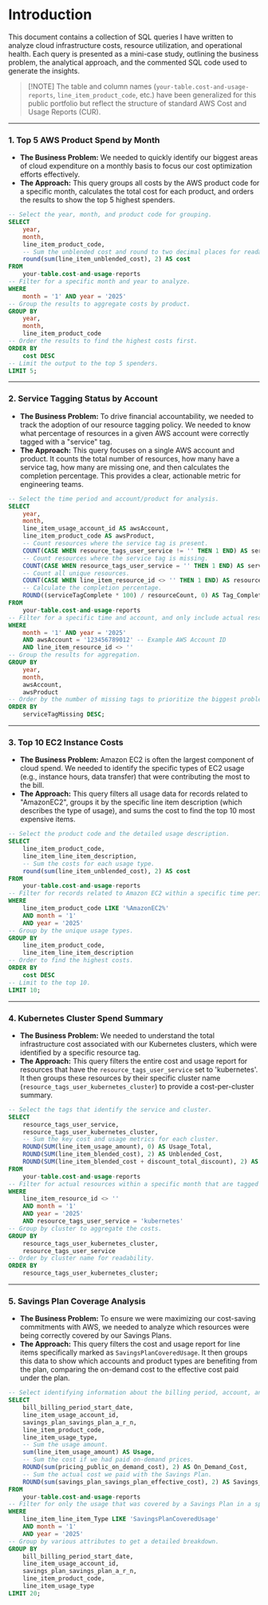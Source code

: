 # Introduction

This document contains a collection of SQL queries I have written to analyze cloud infrastructure costs, resource utilization, and operational health. Each query is presented as a mini-case study, outlining the business problem, the analytical approach, and the commented SQL code used to generate the insights.

> \[!NOTE\]
> The table and column names (`your-table.cost-and-usage-reports`, `line_item_product_code`, etc.) have been generalized for this public portfolio but reflect the structure of standard AWS Cost and Usage Reports (CUR).

---

### **1. Top 5 AWS Product Spend by Month**

* **The Business Problem:** We needed to quickly identify our biggest areas of cloud expenditure on a monthly basis to focus our cost optimization efforts effectively.
* **The Approach:** This query groups all costs by the AWS product code for a specific month, calculates the total cost for each product, and orders the results to show the top 5 highest spenders.

```sql
-- Select the year, month, and product code for grouping.
SELECT
    year,
    month,
    line_item_product_code,
    -- Sum the unblended cost and round to two decimal places for readability.
    round(sum(line_item_unblended_cost), 2) AS cost
FROM
    your-table.cost-and-usage-reports
-- Filter for a specific month and year to analyze.
WHERE
    month = '1' AND year = '2025'
-- Group the results to aggregate costs by product.
GROUP BY
    year,
    month,
    line_item_product_code
-- Order the results to find the highest costs first.
ORDER BY
    cost DESC
-- Limit the output to the top 5 spenders.
LIMIT 5;
```
---

### **2. Service Tagging Status by Account**

* **The Business Problem:** To drive financial accountability, we needed to track the adoption of our resource tagging policy. We needed to know what percentage of resources in a given AWS account were correctly tagged with a "service" tag.
* **The Approach:** This query focuses on a single AWS account and product. It counts the total number of resources, how many have a service tag, how many are missing one, and then calculates the completion percentage. This provides a clear, actionable metric for engineering teams.

```sql
-- Select the time period and account/product for analysis.
SELECT
    year,
    month,
    line_item_usage_account_id AS awsAccount,
    line_item_product_code AS awsProduct,
    -- Count resources where the service tag is present.
    COUNT(CASE WHEN resource_tags_user_service != '' THEN 1 END) AS serviceTagComplete,
    -- Count resources where the service tag is missing.
    COUNT(CASE WHEN resource_tags_user_service = '' THEN 1 END) AS serviceTagMissing,
    -- Count all unique resources.
    COUNT(CASE WHEN line_item_resource_id <> '' THEN 1 END) AS resourceCount,
    -- Calculate the completion percentage.
    ROUND((serviceTagComplete * 100) / resourceCount, 0) AS Tag_Complete_Percent
FROM
    your-table.cost-and-usage-reports
-- Filter for a specific time and account, and only include actual resources.
WHERE
    month = '1' AND year = '2025'
    AND awsAccount = '123456789012' -- Example AWS Account ID
    AND line_item_resource_id <> ''
-- Group the results for aggregation.
GROUP BY
    year,
    month,
    awsAccount,
    awsProduct
-- Order by the number of missing tags to prioritize the biggest problems.
ORDER BY
    serviceTagMissing DESC;
```
---

### **3. Top 10 EC2 Instance Costs**

* **The Business Problem:** Amazon EC2 is often the largest component of cloud spend. We needed to identify the specific types of EC2 usage (e.g., instance hours, data transfer) that were contributing the most to the bill.
* **The Approach:** This query filters all usage data for records related to "AmazonEC2", groups it by the specific line item description (which describes the type of usage), and sums the cost to find the top 10 most expensive items.

```sql
-- Select the product code and the detailed usage description.
SELECT
    line_item_product_code,
    line_item_line_item_description,
    -- Sum the costs for each usage type.
    round(sum(line_item_unblended_cost), 2) AS cost
FROM
    your-table.cost-and-usage-reports
-- Filter for records related to Amazon EC2 within a specific time period.
WHERE
    line_item_product_code LIKE '%AmazonEC2%'
    AND month = '1'
    AND year = '2025'
-- Group by the unique usage types.
GROUP BY
    line_item_product_code,
    line_item_line_item_description
-- Order to find the highest costs.
ORDER BY
    cost DESC
-- Limit to the top 10.
LIMIT 10;
```
---

### **4. Kubernetes Cluster Spend Summary**

* **The Business Problem:** We needed to understand the total infrastructure cost associated with our Kubernetes clusters, which were identified by a specific resource tag.
* **The Approach:** This query filters the entire cost and usage report for resources that have the `resource_tags_user_service` set to 'kubernetes'. It then groups these resources by their specific cluster name (`resource_tags_user_kubernetes_cluster`) to provide a cost-per-cluster summary.

```sql
-- Select the tags that identify the service and cluster.
SELECT
    resource_tags_user_service,
    resource_tags_user_kubernetes_cluster,
    -- Sum the key cost and usage metrics for each cluster.
    ROUND(SUM(line_item_usage_amount), 0) AS Usage_Total,
    ROUND(SUM(line_item_blended_cost), 2) AS Unblended_Cost,
    ROUND(SUM(line_item_blended_cost + discount_total_discount), 2) AS Total_Cost
FROM
    your-table.cost-and-usage-reports
-- Filter for actual resources within a specific month that are tagged as 'kubernetes'.
WHERE
    line_item_resource_id <> ''
    AND month = '1'
    AND year = '2025'
    AND resource_tags_user_service = 'kubernetes'
-- Group by cluster to aggregate the costs.
GROUP BY
    resource_tags_user_kubernetes_cluster,
    resource_tags_user_service
-- Order by cluster name for readability.
ORDER BY
    resource_tags_user_kubernetes_cluster;
```
---

### **5. Savings Plan Coverage Analysis**

* **The Business Problem:** To ensure we were maximizing our cost-saving commitments with AWS, we needed to analyze which resources were being correctly covered by our Savings Plans.
* **The Approach:** This query filters the cost and usage report for line items specifically marked as `SavingsPlanCoveredUsage`. It then groups this data to show which accounts and product types are benefiting from the plan, comparing the on-demand cost to the effective cost paid under the plan.

```sql
-- Select identifying information about the billing period, account, and Savings Plan.
SELECT
    bill_billing_period_start_date,
    line_item_usage_account_id,
    savings_plan_savings_plan_a_r_n,
    line_item_product_code,
    line_item_usage_type,
    -- Sum the usage amount.
    sum(line_item_usage_amount) AS Usage,
    -- Sum the cost if we had paid on-demand prices.
    ROUND(sum(pricing_public_on_demand_cost), 2) AS On_Demand_Cost,
    -- Sum the actual cost we paid with the Savings Plan.
    ROUND(sum(savings_plan_savings_plan_effective_cost), 2) AS Savings_Plan_Cost
FROM
    your-table.cost-and-usage-reports
-- Filter for only the usage that was covered by a Savings Plan in a specific period.
WHERE
    line_item_line_item_Type LIKE 'SavingsPlanCoveredUsage'
    AND month = '1'
    AND year = '2025'
-- Group by various attributes to get a detailed breakdown.
GROUP BY
    bill_billing_period_start_date,
    line_item_usage_account_id,
    savings_plan_savings_plan_a_r_n,
    line_item_product_code,
    line_item_usage_type
LIMIT 20;